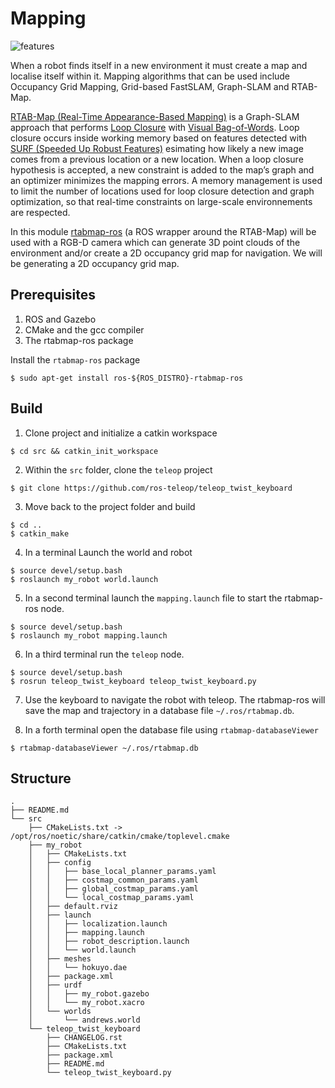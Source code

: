 # Mapping
![features](https://user-images.githubusercontent.com/5468707/123142323-98764e00-d459-11eb-8131-f6bb09324e76.png)

When a robot finds itself in a new environment it must create a map and localise itself within it. Mapping algorithms that can be used include Occupancy Grid Mapping, Grid-based FastSLAM, Graph-SLAM and RTAB-Map.

[RTAB-Map (Real-Time Appearance-Based Mapping)](http://introlab.github.io/rtabmap/) is a Graph-SLAM approach that performs [Loop Closure](http://www.cds.caltech.edu/~murray/courses/me132-wi11/me132a_lec16.pdf) with [Visual Bag-of-Words](https://www.youtube.com/watch?v=a4cFONdc6nc). Loop closure occurs inside working memory based on features detected with [SURF (Speeded Up Robust Features)](https://people.ee.ethz.ch/~surf/eccv06.pdf) esimating how likely a new image comes from a previous location or a new location. When a loop closure hypothesis is accepted, a new constraint is added to the map’s graph and an optimizer minimizes the mapping errors. A memory management is used to limit the number of locations used for loop closure detection and graph optimization, so that real-time constraints on large-scale environnements are respected.

In this module [rtabmap-ros](http://wiki.ros.org/rtabmap_ros) (a ROS wrapper around the RTAB-Map) will be used with a RGB-D camera which can generate 3D point clouds of the environment and/or create a 2D occupancy grid map for navigation. We will be generating a 2D occupancy grid map.

## Prerequisites
1. ROS and Gazebo
2. CMake and the gcc compiler
3. The rtabmap-ros package

Install the `rtabmap-ros` package
```console
$ sudo apt-get install ros-${ROS_DISTRO}-rtabmap-ros
```

## Build
1. Clone project and initialize a catkin workspace
```
$ cd src && catkin_init_workspace
```

2. Within the `src` folder, clone the `teleop` project
```
$ git clone https://github.com/ros-teleop/teleop_twist_keyboard
```

3. Move back to the project folder and build
```
$ cd ..
$ catkin_make
```

4. In a terminal Launch the world and robot
```
$ source devel/setup.bash
$ roslaunch my_robot world.launch
```

5. In a second terminal launch the `mapping.launch` file to start the rtabmap-ros node.
```
$ source devel/setup.bash
$ roslaunch my_robot mapping.launch
```

6. In a third terminal run the `teleop` node.
```
$ source devel/setup.bash
$ rosrun teleop_twist_keyboard teleop_twist_keyboard.py
```

7. Use the keyboard to navigate the robot with teleop. The rtabmap-ros will save
the map and trajectory in a database file 
`~/.ros/rtabmap.db`.

8. In a forth terminal open the database file using `rtabmap-databaseViewer`
```
$ rtabmap-databaseViewer ~/.ros/rtabmap.db
```

## Structure
```
.
├── README.md
└── src
    ├── CMakeLists.txt -> /opt/ros/noetic/share/catkin/cmake/toplevel.cmake
    ├── my_robot
    │   ├── CMakeLists.txt
    │   ├── config
    │   │   ├── base_local_planner_params.yaml
    │   │   ├── costmap_common_params.yaml
    │   │   ├── global_costmap_params.yaml
    │   │   └── local_costmap_params.yaml
    │   ├── default.rviz
    │   ├── launch
    │   │   ├── localization.launch
    │   │   ├── mapping.launch
    │   │   ├── robot_description.launch
    │   │   └── world.launch
    │   ├── meshes
    │   │   └── hokuyo.dae
    │   ├── package.xml
    │   ├── urdf
    │   │   ├── my_robot.gazebo
    │   │   └── my_robot.xacro
    │   └── worlds
    │       └── andrews.world
    └── teleop_twist_keyboard
        ├── CHANGELOG.rst
        ├── CMakeLists.txt
        ├── package.xml
        ├── README.md
        └── teleop_twist_keyboard.py

```
